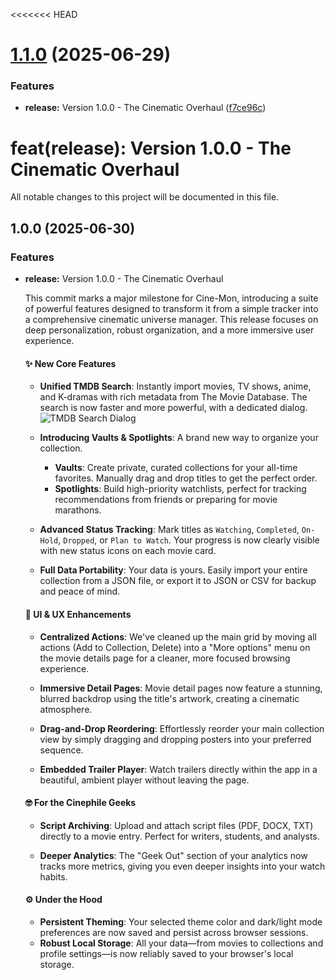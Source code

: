 <<<<<<< HEAD
# [1.1.0](https://github.com/geoffreymagana/cine-mon/compare/v1.0.0...v1.1.0) (2025-06-29)


### Features

* **release:** Version 1.0.0 - The Cinematic Overhaul ([f7ce96c](https://github.com/geoffreymagana/cine-mon/commit/f7ce96c0b8043a60354080dcbd41f48dabe21229))

feat(release): Version 1.0.0 - The Cinematic Overhaul
=======


All notable changes to this project will be documented in this file.

## 1.0.0 (2025-06-30)

### Features

*   **release:** Version 1.0.0 - The Cinematic Overhaul

    This commit marks a major milestone for Cine-Mon, introducing a suite of powerful features designed to transform it from a simple tracker into a comprehensive cinematic universe manager. This release focuses on deep personalization, robust organization, and a more immersive user experience.

    #### ✨ New Core Features

    *   **Unified TMDB Search**: Instantly import movies, TV shows, anime, and K-dramas with rich metadata from The Movie Database. The search is now faster and more powerful, with a dedicated dialog.
        ![TMDB Search Dialog](https://placehold.co/800x400.png)

    *   **Introducing Vaults & Spotlights**: A brand new way to organize your collection.
        *   **Vaults**: Create private, curated collections for your all-time favorites. Manually drag and drop titles to get the perfect order.
        *   **Spotlights**: Build high-priority watchlists, perfect for tracking recommendations from friends or preparing for movie marathons.

    *   **Advanced Status Tracking**: Mark titles as `Watching`, `Completed`, `On-Hold`, `Dropped`, or `Plan to Watch`. Your progress is now clearly visible with new status icons on each movie card.

    *   **Full Data Portability**: Your data is yours. Easily import your entire collection from a JSON file, or export it to JSON or CSV for backup and peace of mind.

    #### 🎨 UI & UX Enhancements

    *   **Centralized Actions**: We've cleaned up the main grid by moving all actions (Add to Collection, Delete) into a "More options" menu on the movie details page for a cleaner, more focused browsing experience.

    *   **Immersive Detail Pages**: Movie detail pages now feature a stunning, blurred backdrop using the title's artwork, creating a cinematic atmosphere.

    *   **Drag-and-Drop Reordering**: Effortlessly reorder your main collection view by simply dragging and dropping posters into your preferred sequence.

    *   **Embedded Trailer Player**: Watch trailers directly within the app in a beautiful, ambient player without leaving the page.

    #### 🤓 For the Cinephile Geeks

    *   **Script Archiving**: Upload and attach script files (PDF, DOCX, TXT) directly to a movie entry. Perfect for writers, students, and analysts.

    *   **Deeper Analytics**: The "Geek Out" section of your analytics now tracks more metrics, giving you even deeper insights into your watch habits.

    #### ⚙️ Under the Hood

    *   **Persistent Theming**: Your selected theme color and dark/light mode preferences are now saved and persist across browser sessions.
    *   **Robust Local Storage**: All your data—from movies to collections and profile settings—is now reliably saved to your browser's local storage.
